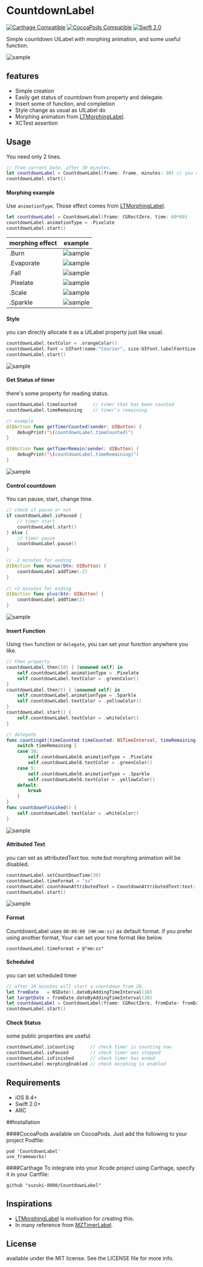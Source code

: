 CountdownLabel
========================

[![Carthage Compatible](https://img.shields.io/badge/Carthage-compatible-4BC51D.svg?style=flat)](https://github.com/Carthage/Carthage)
[![CocoaPods Compatible](https://img.shields.io/cocoapods/v/CountdownLabel.svg?style=flat)](http://cocoadocs.org/docsets/CountdownLabel)
[![Swift 2.0](https://img.shields.io/badge/Swift-2.0-orange.svg?style=flat)](https://developer.apple.com/swift/)

Simple countdown UILabel with morphing animation, and some useful function.

![sample](Screenshots/example01.gif)

## features
- Simple creation
- Easily get status of countdown from property and delegate.
- Insert some of function, and completion
- Style change as usual as UILabel do
- Morphing animation from [LTMorphingLabel](https://github.com/lexrus/LTMorphingLabel).
- XCTest assertion

## Usage
You need only 2 lines. 

```swift
// from current Date, after 30 minutes.
let countdownLabel = CountdownLabel(frame: frame, minutes: 30) // you can use NSDate as well
countdownLabel.start()
```

#### Morphing example
Use `animationType`.
Those effect comes from [LTMorphingLabel](https://github.com/lexrus/LTMorphingLabel).

```swift
let countdownLabel = CountdownLabel(frame: CGRectZero, time: 60*60)
countdownLabel.animationType = .Pixelate
countdownLabel.start()
```

| morphing effect | example | 
| -------- |--------- | 
| .Burn |  ![sample](Screenshots/exampleBurn.gif) |
| .Evaporate |  ![sample](Screenshots/exampleEvaporate.gif) |
| .Fall |  ![sample](Screenshots/exampleFall.gif) |
| .Pixelate | ![sample](Screenshots/examplePixelate.gif) |   
| .Scale | ![sample](Screenshots/exampleScale.gif) |   
| .Sparkle | ![sample](Screenshots/exampleSparkle.gif) |

#### Style
you can directly allocate it as a UILabel property just like usual.

```swift
countdownLabel.textColor = .orangeColor()
countdownLabel.font = UIFont(name:"Courier", size:UIFont.labelFontSize())
countdownLabel.start()
```

![sample](Screenshots/example02.gif) 

#### Get Status of timer
there's some property for reading status.
```swift
countdownLabel.timeCounted      // timer that has been counted
countdownLabel.timeRemaining    // timer's remaining

// example
@IBAction func getTimerCounted(sender: UIButton) {
    debugPrint("\(countdownLabel.timeCounted)")
}

@IBAction func getTimerRemain(sender: UIButton) {
    debugPrint("\(countdownLabel.timeRemaining)")
}
```

![sample](Screenshots/example03.gif) 

#### Control countdown
You can pause, start, change time.

```swift
// check if pause or not
if countdownLabel.isPaused {
    // timer start
    countdownLabel.start()
} else {
    // timer pause
    countdownLabel.pause()
}
```

```swift
// -2 minutes for ending
@IBAction func minus(btn: UIButton) {
    countdownLabel.addTime(-2)
}
    
// +2 minutes for ending
@IBAction func plus(btn: UIButton) {
    countdownLabel.addTime(2)
}
```

![sample](Screenshots/example04.gif) 

#### Insert Function
Using `then` function or `delegate`, you can set your function anywhere you like.

```swift
// then property 
countdownLabel.then(10) { [unowned self] in
    self.countdownLabel.animationType = .Pixelate
    self.countdownLabel.textColor = .greenColor()
}
countdownLabel.then(5) { [unowned self] in
    self.countdownLabel.animationType = .Sparkle
    self.countdownLabel.textColor = .yellowColor()
}
countdownLabel.start() {
    self.countdownLabel.textColor = .whiteColor()
}

// delegate
func countingAt(timeCounted timeCounted: NSTimeInterval, timeRemaining: NSTimeInterval) {
    switch timeRemaining {
    case 10:
        self.countdownLabel6.animationType = .Pixelate
        self.countdownLabel6.textColor = .greenColor()
    case 5:
        self.countdownLabel6.animationType = .Sparkle
        self.countdownLabel6.textColor = .yellowColor()
    default:
        break
    }
}
func countdownFinished() {
    self.countdownLabel.textColor = .whiteColor()
}

```

![sample](Screenshots/example06.gif) 

#### Attributed Text
you can set as attributedText too. note:but morphing animation will be disabled.
```swift
countdownLabel.setCountDownTime(30)
countdownLabel.timeFormat = "ss"
countdownLabel.countdownAttributedText = CountdownAttributedText(text: "timer HERE in text", replacement: "HERE")
countdownLabel.start() 
```

![sample](Screenshots/example07.gif) 


#### Format
CountdownLabel uses `00:00:00 (HH:mm:ss)` as default format.
if you prefer using another format, Your can set your time format like below.

`countdownLabel.timeFormat = @"mm:ss"`

#### Scheduled
you can set scheduled timer

```swift
// after 10 minutes will start a countdown from 20.
let fromDate   = NSDate().dateByAddingTimeInterval(10)
let targetDate = fromDate.dateByAddingTimeInterval(20)
let countdownLabel = CountdownLabel(frame: CGRectZero, fromDate: fromDate, targetDate: targetDate)
countdownLabel.start()
```

#### Check Status 
some public properties are useful. 

```swift
countdownLabel.isCounting      // check timer is counting now
countdownLabel.isPaused        // check timer was stopped
countdownLabel.isFinished      // check timer has ended
countdownLabel.morphingEnabled // check morphing is enabled
```

## Requirements
- iOS 8.4+
- Swift 2.0+
- ARC

##Installation

####CocoaPods
available on CocoaPods. Just add the following to your project Podfile:
```
pod 'CountdownLabel'
use_frameworks!
```

####Carthage
To integrate into your Xcode project using Carthage, specify it in your Cartfile:

```ogdl
github "suzuki-0000/CountdownLabel"
```

## Inspirations
* [LTMorphingLabel](https://github.com/lexrus/LTMorphingLabel) is motivation for creating this.
* In many reference from [MZTimerLabel](https://github.com/mineschan/MZTimerLabel).  

## License
available under the MIT license. See the LICENSE file for more info.


